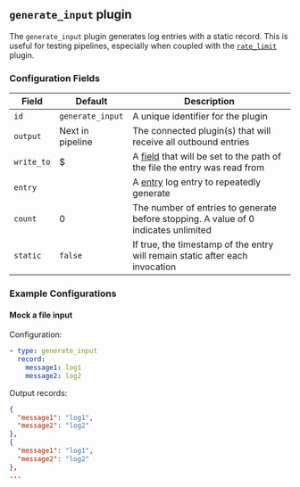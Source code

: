 ## `generate_input` plugin

The `generate_input` plugin generates log entries with a static record. This is useful for testing pipelines, especially when
coupled with the [`rate_limit`](/docs/plugins/rate_limit.md) plugin.

### Configuration Fields

| Field      | Default          | Description                                                                                      |
| ---        | ---              | ---                                                                                              |
| `id`       | `generate_input` | A unique identifier for the plugin                                                               |
| `output`   | Next in pipeline | The connected plugin(s) that will receive all outbound entries                                   |
| `write_to` | $                | A [field](/docs/types/field.md) that will be set to the path of the file the entry was read from |
| `entry`    |                  | A [entry](/docs/types/entry.md) log entry to repeatedly generate                                 |
| `count`    | 0                | The number of entries to generate before stopping. A value of 0 indicates unlimited              |
| `static`   | `false`          | If true, the timestamp of the entry will remain static after each invocation                     |

### Example Configurations

#### Mock a file input

Configuration:
```yaml
- type: generate_input
  record:
    message1: log1
    message2: log2
```

Output records:
```json
{
  "message1": "log1",
  "message2": "log2"
},
{
  "message1": "log1",
  "message2": "log2"
},
...
```
